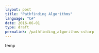 ```yaml
---
layout: post
title: "Pathfinding Algorithms"
language: "C#"
date: 2016-06-01
type: draft
permalink: /pathfinding_algorithms-csharp
---
```


temp
